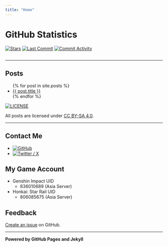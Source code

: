 ```yaml
---
title: "Home"
---
```



# GitHub Statistics

[![Stars](https://img.shields.io/github/stars/livcm/livcm.github.io.svg?style=for-the-badge&color=yellow)](https://github.com/livcm/livcm.github.io/stargazers) [![Last Commit](https://img.shields.io/github/last-commit/livcm/livcm.github.io.svg?style=for-the-badge)](https://github.com/livcm/livcm.github.io/commits/main) [![Commit Activity](https://img.shields.io/github/commit-activity/w/livcm/livcm.github.io.svg?style=for-the-badge)](https://github.com/livcm/livcm.github.io/commits/main)

<script src="./assets/scripts/time.js" type="text/javascript"></script>
<h2><div id="currentTime"></div></h2>

------

## Posts

<ul>
  {% for post in site.posts %}
    <li>
       <a href="{{ post.url }}" title="{{ post.title }}">{{ post.title }}</a>
    </li>
  {% endfor %}
</ul>

[![LICENSE](https://i.creativecommons.org/l/by-sa/4.0/88x31.png)](http://creativecommons.org/licenses/by-sa/4.0/)

All posts are licensed under [CC BY-SA 4.0](http://creativecommons.org/licenses/by-sa/4.0/).

------

## Contact Me

- [![GitHub](https://img.shields.io/badge/GitHub-livcm-brightgreen.svg?style=social&logo=github)](https://github.com/livcm/)
- [![Twitter / X](https://img.shields.io/badge/Twitter%20/%20X-@livcm23333-blue.svg?style=social&logo=twitter)](https://twitter.com/livcm23333)

## My Game Account

- Genshin Impact UID
  - 836010689 (Asia Server)
- Honkai: Star Rail UID
  - 806085675 (Asia Server)

## Feedback

[Create an issue](https://github.com/livcm/livcm.github.io/issues) on GitHub.

------

**Powered by GitHub Pages and Jekyll**